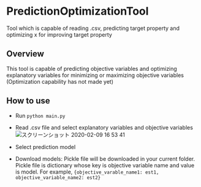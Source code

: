 # PredictionOptimizationTool
Tool which is capable of reading .csv, predicting target property and optimizing x for improving target property

## Overview
This tool is capable of predicting objective variables and optimizing explanatory variables for minimizing or maximizing objective variables
(Optimization capability has not made yet)

## How to use
- Run ```python main.py```
- Read .csv file and select explanatory variables and objective variables
![スクリーンショット 2020-02-09 16 53 41](https://user-images.githubusercontent.com/45067993/74098625-ba6d7a00-4b5d-11ea-9343-ca8ba78e40e7.png)
- Select prediction model

- Download models: Pickle file will be downloaded in your current folder. Pickle file is dictionary whose key is objective variable name and value is model. For example, ```{objective_varable_name1: est1, objective_variable_name2: est2}```
